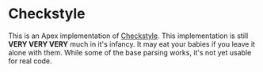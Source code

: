 Checkstyle
=

This is an Apex implementation of [Checkstyle](https://github.com/checkstyle/checkstyle).  This implementation is still **VERY VERY VERY** much in it's infancy.  It may eat your babies if you leave it alone with them.  While some of the base parsing works, it's not yet usable for real code.
